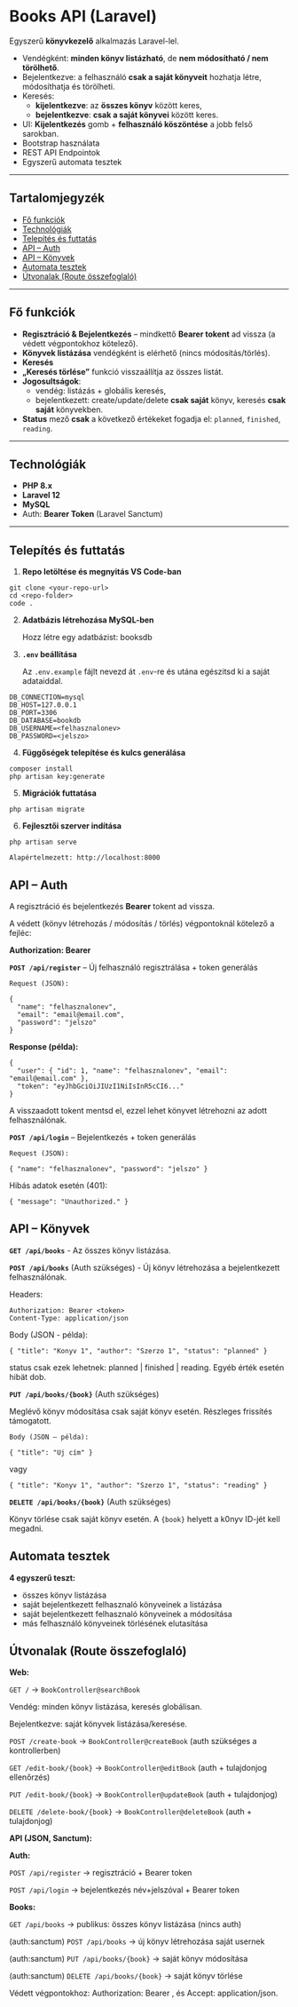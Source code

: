 # Books API (Laravel)

Egyszerű **könyvkezelő** alkalmazás Laravel-lel.

- Vendégként: **minden könyv listázható**, de **nem módosítható / nem törölhető**.
- Bejelentkezve: a felhasználó **csak a saját könyveit** hozhatja létre, módosíthatja és törölheti.
- Keresés:
  - **kijelentkezve**: az **összes könyv** között keres,
  - **bejelentkezve**: **csak a saját könyvei** között keres.
- UI: **Kijelentkezés** gomb + **felhasználó köszöntése** a jobb felső sarokban.
- Bootstrap használata
- REST API Endpointok
- Egyszerű automata tesztek

---

## Tartalomjegyzék

- [Fő funkciók](#fő-funkciók)
- [Technológiák](#technológiák)
- [Telepítés és futtatás](#telepítés-és-futtatás)
- [API – Auth](#api--auth)
- [API – Könyvek](#api--könyvek)
- [Automata tesztek](#automata-tesztek)
- [Útvonalak (Route összefoglaló)](#útvonalak-route-összefoglaló)

---

## Fő funkciók

- **Regisztráció & Bejelentkezés** – mindkettő **Bearer tokent** ad vissza (a védett végpontokhoz kötelező).
- **Könyvek listázása** vendégként is elérhető (nincs módosítás/törlés).
- **Keresés**
- **„Keresés törlése”** funkció visszaállítja az összes listát.
- **Jogosultságok**:
  - vendég: listázás + globális keresés,
  - bejelentkezett: create/update/delete **csak saját** könyv, keresés **csak saját** könyvekben.
- **Status** mező **csak** a következő értékeket fogadja el: `planned`, `finished`, `reading`.

---

## Technológiák

- **PHP 8.x**
- **Laravel 12**
- **MySQL**
- Auth: **Bearer Token** (Laravel Sanctum)

---

## Telepítés és futtatás

1) **Repo letöltése és megnyitás VS Code-ban**
```
git clone <your-repo-url>
cd <repo-folder>
code .
```

2) **Adatbázis létrehozása MySQL-ben**

   Hozz létre egy adatbázist: booksdb
   
3) **`.env` beállítása**

   Az `.env.example` fájlt nevezd át `.env`-re és utána egészitsd ki a saját adataiddal.
   
```
DB_CONNECTION=mysql
DB_HOST=127.0.0.1
DB_PORT=3306
DB_DATABASE=bookdb
DB_USERNAME=<felhasznalonev>
DB_PASSWORD=<jelszo>
```
4) **Függőségek telepítése és kulcs generálása**
```
composer install
php artisan key:generate
```

5) **Migrációk futtatása**
```
php artisan migrate
```

6) **Fejlesztői szerver indítása**
```
php artisan serve
```
```
Alapértelmezett: http://localhost:8000
```

## API – Auth

A regisztráció és bejelentkezés **Bearer** tokent ad vissza.

A védett (könyv létrehozás / módosítás / törlés) végpontoknál kötelező a fejléc:

**Authorization: Bearer <token>**


**```POST /api/register```** – Új felhasználó regisztrálása + token generálás
```
Request (JSON):

{
  "name": "felhasznalonev",
  "email": "email@email.com",
  "password": "jelszo"
}
```


**Response (példa):**
```
{
  "user": { "id": 1, "name": "felhasznalonev", "email": "email@email.com" },
  "token": "eyJhbGciOiJIUzI1NiIsInR5cCI6..."
}
```

A visszaadott tokent mentsd el, ezzel lehet könyvet létrehozni az adott felhasználónak.

**```POST /api/login```** – Bejelentkezés + token generálás
```
Request (JSON):

{ "name": "felhasznalonev", "password": "jelszo" }
```

Hibás adatok esetén (401):
```
{ "message": "Unauthorized." }
```

## API – Könyvek

**```GET /api/books```** - Az összes könyv listázása.


**```POST /api/books```** (Auth szükséges) - Új könyv létrehozása a bejelentkezett felhasználónak.

Headers:
```
Authorization: Bearer <token>
Content-Type: application/json
```

Body (JSON - példa):
```
{ "title": "Konyv 1", "author": "Szerzo 1", "status": "planned" }
```

status csak ezek lehetnek: planned | finished | reading. Egyéb érték esetén hibät dob.


**```PUT /api/books/{book}```** (Auth szükséges)

Meglévő könyv módosítása csak saját könyv esetén. Részleges frissítés támogatott.
```
Body (JSON – példa):

{ "title": "Uj cím" }
```

vagy

```{ "title": "Konyv 1", "author": "Szerzo 1", "status": "reading" }```


**```DELETE /api/books/{book}```** (Auth szükséges)

Könyv törlése csak saját könyv esetén. A `{book}` helyett a k0nyv ID-jét kell megadni.

## Automata tesztek

**4 egyszerű teszt:**
  - összes könyv listázása
  - saját bejelentkezett felhasznaló könyveinek a listázása
  - saját bejelentkezett felhasznaló könyveinek a módosítása
  - más felhasználó könyveinek törlésének elutasítása

## Útvonalak (Route összefoglaló)

**Web:**

```GET /``` → ```BookController@searchBook```

Vendég: minden könyv listázása, keresés globálisan.

Bejelentkezve: saját könyvek listázása/keresése.

```POST /create-book``` → ```BookController@createBook``` (auth szükséges a kontrollerben)

```GET /edit-book/{book}``` → ```BookController@editBook``` (auth + tulajdonjog ellenőrzés)

```PUT /edit-book/{book}``` → ```BookController@updateBook``` (auth + tulajdonjog)

```DELETE /delete-book/{book}``` → ```BookController@deleteBook``` (auth + tulajdonjog)

**API (JSON, Sanctum):**

**Auth:**

```POST /api/register``` → regisztráció + Bearer token

```POST /api/login``` → bejelentkezés név+jelszóval + Bearer token

**Books:**

```GET /api/books``` → publikus: összes könyv listázása (nincs auth)

(auth:sanctum) ```POST /api/books``` → új könyv létrehozása saját usernek

(auth:sanctum) ```PUT /api/books/{book}``` → saját könyv módosítása

(auth:sanctum) ```DELETE /api/books/{book}``` → saját könyv törlése

Védett végpontokhoz: Authorization: Bearer <token>, és Accept: application/json.

